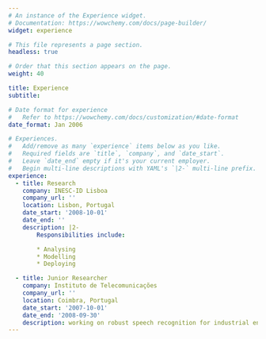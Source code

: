 ```yaml
---
# An instance of the Experience widget.
# Documentation: https://wowchemy.com/docs/page-builder/
widget: experience

# This file represents a page section.
headless: true

# Order that this section appears on the page.
weight: 40

title: Experience
subtitle:

# Date format for experience
#   Refer to https://wowchemy.com/docs/customization/#date-format
date_format: Jan 2006

# Experiences.
#   Add/remove as many `experience` items below as you like.
#   Required fields are `title`, `company`, and `date_start`.
#   Leave `date_end` empty if it's your current employer.
#   Begin multi-line descriptions with YAML's `|2-` multi-line prefix.
experience:
  - title: Research
    company: INESC-ID Lisboa
    company_url: ''
    location: Lisbon, Portugal
    date_start: '2008-10-01'
    date_end: ''
    description: |2-
        Responsibilities include:

        * Analysing
        * Modelling
        * Deploying

  - title: Junior Researcher
    company: Instituto de Telecomunicações
    company_url: ''
    location: Coimbra, Portugal
    date_start: '2007-10-01'
    date_end: '2008-09-30'
    description: working on robust speech recognition for industrial environments as part of Tecnovoz project.
---
```

